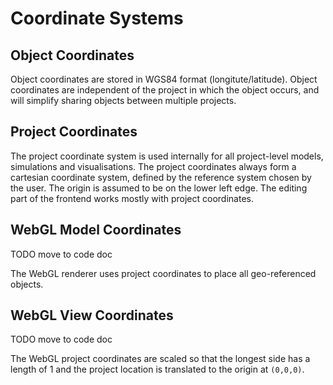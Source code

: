 Coordinate Systems
==================

Object Coordinates
------------------

Object coordinates are stored in WGS84 format (longitute/latitude).
Object coordinates are independent of the project in which the object
occurs, and will simplify sharing objects between multiple projects.

Project Coordinates
-------------------

The project coordinate system is used internally for all project-level
models, simulations and visualisations. The project coordinates always
form a cartesian coordinate system, defined by the reference system
chosen by the user. The origin is assumed to be on the lower left edge.
The editing part of the frontend works mostly with project coordinates.

WebGL Model Coordinates
-------------------------

TODO move to code doc

The WebGL renderer uses project coordinates to place all geo-referenced
objects.

WebGL View Coordinates
----------------------

TODO move to code doc

The WebGL project coordinates are scaled so that the longest side has a
length of 1 and the project location is translated to the origin at
`(0,0,0)`.